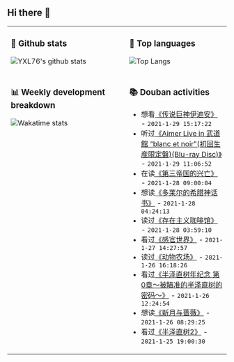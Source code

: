## Hi there 👋

<table>
<tr>
<td valign="top" width="54%">

### 🔭 Github stats

![YXL76's github stats](https://github-readme-stats.yxl76.vercel.app/api?username=YXL76&count_private=true&show_icons=true&include_all_commits=true&theme=tokyonight&line_height=28)

</td>

<td valign="top" width="46%">

### 🌱 Top languages

![Top Langs](https://github-readme-stats.yxl76.vercel.app/api/top-langs/?username=YXL76&layout=compact&theme=tokyonight&langs_count=10&hide=HTML,CSS,SCSS)

</td>
</tr>
<tr>
<td valign="top" width="54%">

### 📊 Weekly development breakdown

![Wakatime stats](https://github-readme-stats.yxl76.vercel.app/api/wakatime?username=YXL76&layout=compact&theme=tokyonight)


</td>
<td valign="top" width="46%">

### 📚 Douban activities

- 想看[《传说巨神伊迪安》](http://movie.douban.com/subject/3110760/) - `2021-1-29 15:17:22`
- 听过[《Aimer Live in 武道館 “blanc et noir"(初回生産限定盤)(Blu-ray Disc)》](https://music.douban.com/subject/27175785/) - `2021-1-29 11:06:52`
- 在读[《第三帝国的兴亡》](https://book.douban.com/subject/34907824/) - `2021-1-28 09:00:04`
- 想读[《多莱尔的希腊神话书》](https://book.douban.com/subject/35153803/) - `2021-1-28 04:24:13`
- 读过[《存在主义咖啡馆》](https://book.douban.com/subject/27170538/) - `2021-1-28 03:59:10`
- 看过[《感官世界》](http://movie.douban.com/subject/1292790/) - `2021-1-27 14:27:57`
- 读过[《动物农场》](https://book.douban.com/subject/24891164/) - `2021-1-26 16:18:26`
- 看过[《半泽直树年纪念 第0章～被瞄准的半泽直树的密码～》](http://movie.douban.com/subject/34884165/) - `2021-1-26 12:24:54`
- 想读[《新月与蔷薇》](https://book.douban.com/subject/35275605/) - `2021-1-26 08:29:25`
- 看过[《半泽直树2》](http://movie.douban.com/subject/25806638/) - `2021-1-25 19:00:30`

</td>
</tr>
</table>

<!--
**YXL76/YXL76** is a ✨ _special_ ✨ repository because its `README.md` (this file) appears on your GitHub profile.

Here are some ideas to get you started:

- 🔭 I’m currently working on ...
- 🌱 I’m currently learning ...
- 👯 I’m looking to collaborate on ...
- 🤔 I’m looking for help with ...
- 💬 Ask me about ...
- 📫 How to reach me: ...
- 😄 Pronouns: ...
- ⚡ Fun fact: ...
-->
